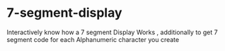# 7-segment-display
Interactively know how  a 7 segment Display Works , additionally to get  7 segment code for each Alphanumeric character you create
